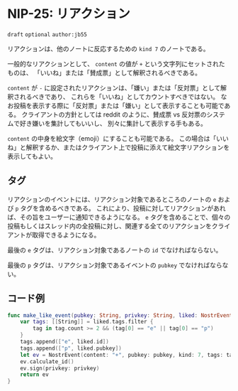 # NIP-25: リアクション

`draft` `optional` `author:jb55`

リアクションは、他のノートに反応するための `kind 7` のノートである。

一般的なリアクションとして、 `content` の値が `+` という文字列にセットされたものは、
「いいね」または「賛成票」として解釈されるべきである。

`content` が `-` に設定されたリアクションは、「嫌い」または「反対票」として解釈されるべきであり、
これらを「いいね」としてカウントすべきではない。
なお投稿を表示する際に「反対票」または「嫌い」として表示することも可能である。
クライアントの方針としては reddit のように、賛成票 vs 反対票のシステムで好き嫌いを集計してもいいし、
別々に集計して表示する手もある。

`content` の中身を絵文字（emoji）にすることも可能である。
この場合は「いいね」と解釈するか、またはクライアント上で投稿に添えて絵文字リアクションを表示してもよい。

## タグ

リアクションのイベントには、リアクション対象であるところのノートの `e` および `p` タグを含めるべきである。
これにより、投稿に対してリアクションがあれば、その旨をユーザーに通知できるようになる。
`e` タグを含めることで、個々の投稿もしくはスレッド内の全投稿に対し、関連する全てのリアクションをクライアントが取得できるようになる。

最後の `e` タグは、リアクション対象であるノートの `id` でなければならない。

最後の `p` タグは、リアクション対象であるイベントの `pubkey` でなければならない。


## コード例

```swift
func make_like_event(pubkey: String, privkey: String, liked: NostrEvent) -> NostrEvent {
    var tags: [[String]] = liked.tags.filter { 
        tag in tag.count >= 2 && (tag[0] == "e" || tag[0] == "p") 
    }
    tags.append(["e", liked.id])
    tags.append(["p", liked.pubkey])
    let ev = NostrEvent(content: "+", pubkey: pubkey, kind: 7, tags: tags)
    ev.calculate_id()
    ev.sign(privkey: privkey)
    return ev
}
```